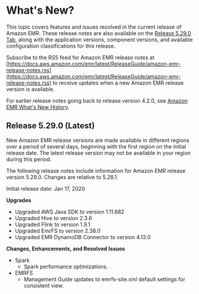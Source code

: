 # What's New?<a name="emr-whatsnew"></a>

This topic covers features and issues resolved in the current release of Amazon EMR\. These release notes are also available on the [Release 5\.29\.0 Tab](emr-release-5x.md#emr-5290-release), along with the application versions, component versions, and available configuration classifications for this release\.

Subscribe to the RSS feed for Amazon EMR release notes at [https://docs.aws.amazon.com/emr/latest/ReleaseGuide/amazon-emr-release-notes.rss](https://docs.aws.amazon.com/emr/latest/ReleaseGuide/amazon-emr-release-notes.rss) to receive updates when a new Amazon EMR release version is available\.

For earlier release notes going back to release version 4\.2\.0, see [Amazon EMR What's New History](emr-whatsnew-history.md)\.

## Release 5\.29\.0 \(Latest\)<a name="emr-5290-whatsnew"></a>

New Amazon EMR release versions are made available in different regions over a period of several days, beginning with the first region on the initial release date\. The latest release version may not be available in your region during this period\.

The following release notes include information for Amazon EMR release version 5\.29\.0\. Changes are relative to 5\.28\.1\.

Initial release date: Jan 17, 2020

**Upgrades**
+ Upgraded AWS Java SDK to version 1\.11\.682
+ Upgraded Hive to version 2\.3\.6
+ Upgraded Flink to version 1\.9\.1
+ Upgraded EmrFS to version 2\.38\.0
+ Upgraded EMR DynamoDB Connector to version 4\.13\.0

**Changes, Enhancements, and Resolved Issues**
+ Spark
  + Spark performance optimizations\.
+ EMRFS
  + Management Guide updates to emrfs\-site\.xml default settings for consistent view\.